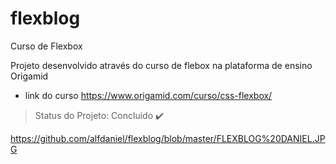 # flexblog
Curso de Flexbox

Projeto desenvolvido através do curso de flebox na plataforma de ensino Origamid

- link do curso
 https://www.origamid.com/curso/css-flexbox/
 
> Status do Projeto: Concluido :heavy_check_mark:

https://github.com/alfdaniel/flexblog/blob/master/FLEXBLOG%20DANIEL.JPG
